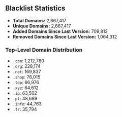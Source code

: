 ## Blacklist Statistics

- **Total Domains:** 2,667,417
- **Unique Domains:** 2,667,417
- **Added Domains Since Last Version:** 709,813
- **Removed Domains Since Last Version:** 1,064,312

### Top-Level Domain Distribution

-  `.com`: 1,212,780
-  `.org`: 228,174
-  `.net`: 169,837
-  `.shop`: 76,015
-  `.top`: 66,976
-  `.xyz`: 64,612
-  `.io`: 63,502
-  `.pl`: 48,699
-  `.info`: 44,763
-  `.fr`: 35,794
